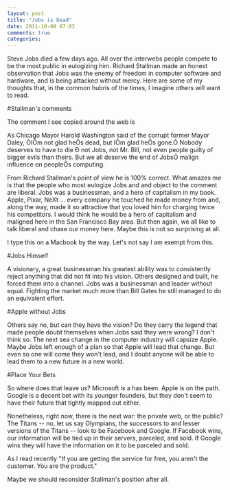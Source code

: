 ```yaml
---
layout: post
title: "Jobs is Dead"
date: 2011-10-08 07:03
comments: true
categories: 
---
```


Steve Jobs died a few days ago. All over the interwebs people compete to be the most
public in eulogizing him. Richard Stallman made an honest observation that Jobs was 
the enemy of freedom in computer software and hardware, and is being attacked without
mercy. Here are some of my thoughts that, in the common hubris of the times, I imagine
others will want to read.

#Stallman's comments

The comment I see copied around the web is 

<quote>
As Chicago Mayor Harold Washington said of the corrupt former Mayor Daley, ÒIÕm not glad heÕs 
dead, but IÕm glad heÕs gone.Ó Nobody deserves to have to die Ð not Jobs, not Mr. Bill, not even people guilty of 
bigger evils than theirs. But we all deserve the end of JobsÕ malign influence on peopleÕs computing.
</quote>

From Richard Stallman's point of view he is 100% correct. What amazes me is that the
people who most eulogize Jobs and and object to the comment are liberal. Jobs was a 
businessman, and a hero of capitalism in my book. Apple, Pixar, NeXt ... every company he 
touched he made money from and, along the way, made it so attractive that you loved him for 
charging twice his competitors. I would think he would be a hero of capitalism and maligned
here in the San Francisco Bay area. But then again, we all like to talk liberal and chase our
money here. Maybe this is not so surprising at all.

I type this on a Macbook by the way. Let's not say I am exempt from this.

#Jobs Himself

A visionary, a great businessman his greatest ability was to consistently reject anything that
did not fit into his vision. Others designed and built, he forced them into a channel. Jobs
was a businessman and leader without equal. Fighting the market much more than Bill Gates he
still managed to do an equivalent effort.

#Apple without Jobs

Others say no, but can they have the vision? Do they carry the legend that made people doubt 
themselves when Jobs said they were wrong? I don't think so. The next sea change in the 
computer industry will capsize Apple. Maybe Jobs left enough of a plan so that Apple will lead 
that change. But even so one will come they won't lead, and I doubt anyone will be able to
lead them to a new future in a new world.

#Place Your Bets

So where does that leave us? Microsoft is a has been. Apple is on the path. Google is a 
decent bet with its younger founders, but they don't seem to have their future that tightly
mapped out either.

Nonetheless, right now, there is the next war: the private web, or the public? The Titans -- no, let 
us say Olympians, the successors to and lesser versions of the Titans -- look to be Facebook
and Google. If Facebook wins, our information will be tied up in their servers, parceled, and 
sold. If Google wins they will have the information on it to be parceled and sold.

As I read recently "If you are getting the service for free, you aren't the customer. You
are the product."

Maybe we should reconsider Stallman's position after all.


